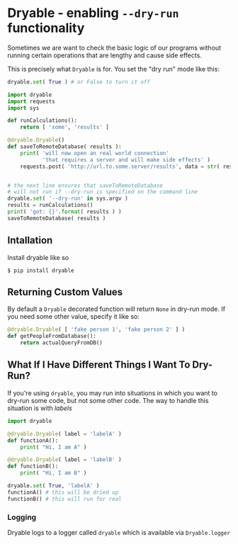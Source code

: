 # Dryable - enabling `--dry-run` functionality

Sometimes we are want to check the basic logic of our
programs without running certain operations that are lengthy and
cause side effects.

This is precisely what `Dryable` is for. You set the "dry run" mode like this:

```python
dryable.set( True ) # or False to turn it off
```
 

```python
import dryable
import requests
import sys

def runCalculations():
    return [ 'some', 'results' ]

@dryable.Dryable()
def saveToRemoteDatabase( results ):
    print( 'will now open an real world connection'
           'that requires a server and will make side effects' )
    requests.post( 'http://url.to.some.server/results', data = str( results ) )


# the next line ensures that saveToRemoteDatabase
# will not run if --dry-run is specified on the command line
dryable.set( '--dry-run' in sys.argv )
results = runCalculations()
print( 'got: {}'.format( results ) )
saveToRemoteDatabase( results )
```

## Intallation

Install dryable like so

    $ pip install dryable

## Returning Custom Values

By default a `Dryable` decorated function will return `None` in dry-run mode. If you need some other value, specify it like so:


```python
@dryable.Dryable( [ 'fake person 1', 'fake person 2' ] )
def getPeopleFromDatabase():
    return actualQueryFromDB()
```

## What If I Have Different Things I Want To Dry-Run?

If you're using `dryable`, you may run into situations in which you want to dry-run some code, but not some other code.
The way to handle this situation is with *labels*

```python
import dryable

@dryable.Dryable( label = 'labelA' )
def functionA():
    print( "Hi, I am A" )

@dryable.Dryable( label = 'labelB' )
def functionB():
    print( "Hi, I am B" )

dryable.set( True, 'labelA' )
functionA() # this will be dried up
functionB() # this will run for real
```

### Logging

Dryable logs to a logger called `dryable` which is available via `Dryable.logger`
